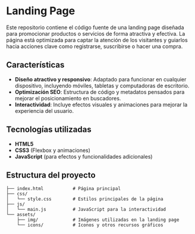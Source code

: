 # Landing Page

Este repositorio contiene el código fuente de una landing page diseñada para promocionar productos o servicios de forma atractiva y efectiva. La página está optimizada para captar la atención de los visitantes y guiarlos hacia acciones clave como registrarse, suscribirse o hacer una compra.

## Características

- **Diseño atractivo y responsivo**: Adaptado para funcionar en cualquier dispositivo, incluyendo móviles, tabletas y computadoras de escritorio.
- **Optimización SEO**: Estructura de código y metadatos pensados para mejorar el posicionamiento en buscadores.
- **Interactividad**: Incluye efectos visuales y animaciones para mejorar la experiencia del usuario.

## Tecnologías utilizadas

- **HTML5**
- **CSS3** (Flexbox y animaciones)
- **JavaScript** (para efectos y funcionalidades adicionales)

## Estructura del proyecto

```plaintext
├── index.html           # Página principal
├── css/
│   └── style.css        # Estilos principales de la página
├── js/
│   └── main.js          # JavaScript para la interactividad
└── assets/
    ├── img/             # Imágenes utilizadas en la landing page
    └── icons/           # Iconos y otros recursos gráficos
